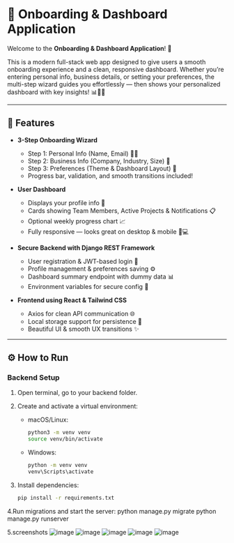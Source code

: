 # 🚀 Onboarding & Dashboard Application

Welcome to the **Onboarding & Dashboard Application**! 🎉

This is a modern full-stack web app designed to give users a smooth onboarding experience and a clean, responsive dashboard. Whether you’re entering personal info, business details, or setting your preferences, the multi-step wizard guides you effortlessly — then shows your personalized dashboard with key insights! 📊👨‍💻

---

## 🌟 Features

- **3-Step Onboarding Wizard**  
  - Step 1: Personal Info (Name, Email) 🧑‍💼  
  - Step 2: Business Info (Company, Industry, Size) 🏢  
  - Step 3: Preferences (Theme & Dashboard Layout) 🎨  
  - Progress bar, validation, and smooth transitions included!

- **User Dashboard**  
  - Displays your profile info 📇  
  - Cards showing Team Members, Active Projects & Notifications 📋  
  - Optional weekly progress chart 📈  
  - Fully responsive — looks great on desktop & mobile 📱💻

- **Secure Backend with Django REST Framework**  
  - User registration & JWT-based login 🔐  
  - Profile management & preferences saving ⚙️  
  - Dashboard summary endpoint with dummy data 📊  
  - Environment variables for secure config 🔑

- **Frontend using React & Tailwind CSS**  
  - Axios for clean API communication 🌐  
  - Local storage support for persistence 💾  
  - Beautiful UI & smooth UX transitions ✨

---

## ⚙️ How to Run

### Backend Setup

1. Open terminal, go to your backend folder.

2. Create and activate a virtual environment:
   - macOS/Linux:
     ```bash
     python3 -m venv venv
     source venv/bin/activate
     ```
   - Windows:
     ```bash
     python -m venv venv
     venv\Scripts\activate
     ```

3. Install dependencies:
   ```bash
   pip install -r requirements.txt

   
4.Run migrations and start the server:
python manage.py migrate
python manage.py runserver


5.screenshots
![image](https://github.com/user-attachments/assets/b3f1a7f4-aa7f-4ded-9552-7805296d827e)
![image](https://github.com/user-attachments/assets/2c3f9717-b56f-4628-a8ce-1b0b9fdd2aed)
![image](https://github.com/user-attachments/assets/279477d2-96d2-4da9-9e5c-c8af5963209d)
![image](https://github.com/user-attachments/assets/5a3aa3e6-a778-4ed4-9fb8-66407fc0d4c7)
![image](https://github.com/user-attachments/assets/4c388dae-4107-4434-8af4-5821fd6c352f)








